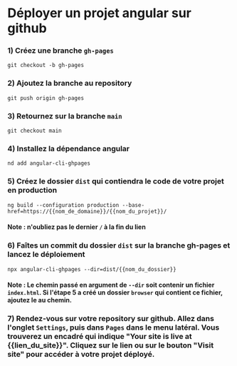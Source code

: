 # Déployer un projet angular sur github

### 1) Créez une branche ```gh-pages```

```
git checkout -b gh-pages
```

### 2) Ajoutez la branche au repository

```
git push origin gh-pages
```

### 3) Retournez sur la branche ```main```

```
git checkout main
```

### 4) Installez la dépendance angular

```
nd add angular-cli-ghpages
```

### 5) Créez le dossier ```dist``` qui contiendra le code de votre projet en production

```
ng build --configuration production --base-href=https://{{nom_de_domaine}}/{{nom_du_projet}}/
```
#### Note : n'oubliez pas le dernier ```/``` à la fin du lien

### 6) Faîtes un commit du dossier ```dist``` sur la branche gh-pages et lancez le déploiement

```
npx angular-cli-ghpages --dir=dist/{{nom_du_dossier}}
```
#### Note : Le chemin passé en argument de ```--dir``` soit contenir un fichier ```index.html```. Si l'étape 5 a créé un dossier ```browser``` qui contient ce fichier, ajoutez le au chemin.

### 7) Rendez-vous sur votre repository sur github. Allez dans l'onglet ```Settings```, puis dans ```Pages``` dans le menu latéral. Vous trouverez un encadré qui indique "Your site is live at {{lien_du_site}}". Cliquez sur le lien ou sur le bouton "Visit site" pour accéder à votre projet déployé.